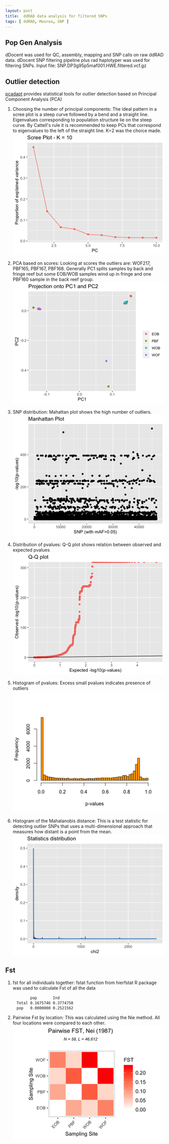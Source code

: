 ```yaml
---
layout: post
title:  ddRAD data analysis for filtered SNPs  
tags: [ ddRAD, Moorea, SNP ]
---
```


## Pop Gen Analysis
dDocent was used for QC, assembly, mapping and SNP calls on raw ddRAD data. 
dDocent SNP filtering pipeline plus rad haplotyper was used for filtering SNPs. 
Input file: SNP.DP3g95p5maf001.HWE.filtered.vcf.gz

## Outlier detection
[pcadapt](https://bcm-uga.github.io/pcadapt/articles/pcadapt.html) provides statistical tools for outlier detection based on Principal Component Analysis (PCA)

1. Choosing the number of principal components:
    The ideal pattern in a scree plot is a steep curve followed by a bend and a straight line. Eigenvalues corresponding to population structure lie on the steep curve. By Cattell's rule it is recommended to keep PCs that correspond to eigenvalues to the left of the straight line. K=2 was the choice made. 
![Percentage of variance explaned by each PC](https://github.com/tejashree1modak/TM_Putnam_Lab_Notebook/blob/master/images/ddRAD_analysis_out/screeplot.png
)

2. PCA based on scores:
    Looking at scores the outliers are: WOF217, PBF165, PBF167, PBF168. Generally PC1 splits samples by back and fringe reef but some EOB/WOB samples wind up in fringe and one PBF160 sample in the back reef group.
![pca](https://github.com/tejashree1modak/TM_Putnam_Lab_Notebook/blob/master/images/ddRAD_analysis_out/pca.png)

3. SNP distribution:
    Mahattan plot shows the high number of outliers.
![Manhattan plot](https://github.com/tejashree1modak/TM_Putnam_Lab_Notebook/blob/master/images/ddRAD_analysis_out/manhattan.png)

4. Distribution of pvalues:
    Q-Q plot shows relation between observed and expected pvalues
![Expected vs Observed pvalues](https://github.com/tejashree1modak/TM_Putnam_Lab_Notebook/blob/master/images/ddRAD_analysis_out/Q-Qplot.png)

5. Histogram of pvalues:
    Excess small pvalues indicates presence of outliers
![Histogram of pvalues](https://github.com/tejashree1modak/TM_Putnam_Lab_Notebook/blob/master/images/ddRAD_analysis_out/hist.png)

6. Histogram of the Mahalanobis distance:
    This is a test statistic for detecting outlier SNPs that uses a multi-dimensional approach that measures how distant is a point from the mean.
![Statistic distribution](https://github.com/tejashree1modak/TM_Putnam_Lab_Notebook/blob/master/images/ddRAD_analysis_out/statdist.png)

## Fst

1. fst for all individuals together:
    fstat function from hierfstat R package was used to calculate Fst of all the data 
```
           pop       Ind
     Total 0.1675746 0.3774758
     pop   0.0000000 0.2521562
```

2. Pairwise Fst by location:
    This was calculated using the Nie method. All four locations were compared to each other. 
![Pairwise Fst by location](https://github.com/tejashree1modak/TM_Putnam_Lab_Notebook/blob/master/images/ddRAD_analysis_out/PairwiseFst_Nei.png)
